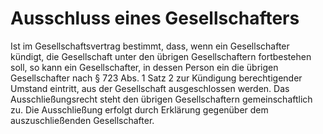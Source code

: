 # Ausschluss eines Gesellschafters

Ist im Gesellschaftsvertrag bestimmt, dass, wenn ein Gesellschafter kündigt, die Gesellschaft unter den übrigen Gesellschaftern fortbestehen soll, so kann ein Gesellschafter, in dessen Person ein die übrigen Gesellschafter nach § 723 Abs. 1 Satz 2 zur Kündigung berechtigender Umstand eintritt, aus der Gesellschaft ausgeschlossen werden. Das Ausschließungsrecht steht den übrigen Gesellschaftern gemeinschaftlich zu. Die Ausschließung erfolgt durch Erklärung gegenüber dem auszuschließenden Gesellschafter.
